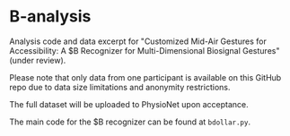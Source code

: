 # B-analysis
Analysis code and data excerpt for "Customized Mid-Air Gestures for Accessibility: A $B Recognizer for Multi-Dimensional Biosignal Gestures" (under review). 

Please note that only data from one participant is available on this GitHub repo due to data size limitations and anonymity restrictions.

The full dataset will be uploaded to PhysioNet upon acceptance.

The main code for the $B recognizer can be found at `bdollar.py`.
